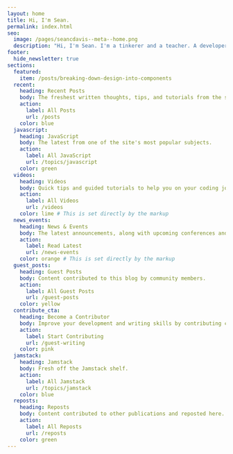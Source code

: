 ```yaml
---
layout: home
title: Hi, I'm Sean.
permalink: index.html
seo:
  image: /pages/seancdavis--meta--home.png
  description: "Hi, I'm Sean. I'm a tinkerer and a teacher. A developer. A sandwich lover. Most of the time I'm only pretending to know what I'm doing."
footer:
  hide_newsletter: true
sections:
  featured:
    item: /posts/breaking-down-design-into-components
  recent:
    heading: Recent Posts
    body: The freshest written thoughts, tips, and tutorials from the site.
    action:
      label: All Posts
      url: /posts
    color: blue
  javascript:
    heading: JavaScript
    body: The latest from one of the site's most popular subjects.
    action:
      label: All JavaScript
      url: /topics/javascript
    color: green
  videos:
    heading: Videos
    body: Quick tips and guided tutorials to help you on your coding journey.
    action:
      label: All Videos
      url: /videos
    color: lime # This is set directly by the markup
  news_events:
    heading: News & Events
    body: The latest announcements, along with upcoming conferences and meetups.
    action:
      label: Read Latest
      url: /news-events
    color: orange # This is set directly by the markup
  guest_posts:
    heading: Guest Posts
    body: Content contributed to this blog by community members.
    action:
      label: All Guest Posts
      url: /guest-posts
    color: yellow
  contribute_cta:
    heading: Become a Contributor
    body: Improve your development and writing skills by contributing content to the site.
    action:
      label: Start Contributing
      url: /guest-writing
    color: pink
  jamstack:
    heading: Jamstack
    body: Fresh off the Jamstack shelf.
    action:
      label: All Jamstack
      url: /topics/jamstack
    color: blue
  reposts:
    heading: Reposts
    body: Content contributed to other publications and reposted here.
    action:
      label: All Reposts
      url: /reposts
    color: green
---
```

